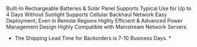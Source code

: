 Built-In Rechargeable Batteries & Solar Panel
Supports Typical Use for Up to 4 Days Without Sunlight
Supports Cellular Backhaul Network
Easy Deployment, Even in Remote Regions
Highly Efficient & Advanced Power Management Design
Highly Compatible with Mainstream Network Servers
* The Shipping Lead Time for Backorders is 7-10 Business Days. *
